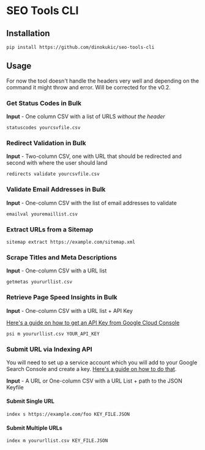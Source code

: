 # SEO Tools CLI

## Installation

`pip install https://github.com/dinokukic/seo-tools-cli`

## Usage

For now the tool doesn't handle the headers very well and depending on the command it might throw and error. Will be corrected for the v0.2.

### Get Status Codes in Bulk

**Input** - One column CSV with a list of URLS _without the header_

`statuscodes yourcsvfile.csv`

### Redirect Validation in Bulk

**Input** - Two-column CSV, one with URL that should be redirected and second with where the user should land

`redirects validate yourcsvfile.csv`

### Validate Email Addresses in Bulk

**Input** - One-column CSV with the list of email addresses to validate

`emailval youremaillist.csv`

### Extract URLs from a Sitemap

`sitemap extract https://example.com/sitemap.xml`

### Scrape Titles and Meta Descriptions

**Input** - One-column CSV with a URL list

`getmetas yoururllist.csv`

### Retrieve Page Speed Insights in Bulk

**Input** - One-column CSV with a URL list + API Key

[Here's a guide on how to get an API Key from Google Cloud Console](https://kb.mainwp.com/docs/create-the-google-pagespeed-api-key/)

`psi m yoururllist.csv YOUR_API_KEY`

### Submit URL via Indexing API

You will need to set up a service account which you will add to your Google Search Console and create a key. [Here's a guide on how to do that](https://developers.google.com/search/apis/indexing-api/v3/prereqs).

**Input** - A URL or One-column CSV with a URL List + path to the JSON Keyfile

#### Submit Single URL

`index s https://example.com/foo KEY_FILE.JSON`

#### Submit Multiple URLs

`index m yoururllist.csv KEY_FILE.JSON`